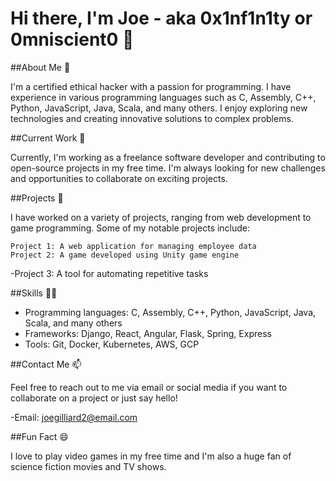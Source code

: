 # Hi there, I'm Joe - aka **0x1nf1n1ty** or **0mniscient0** 👋

##About Me 🤔

I'm a certified ethical hacker with a passion for programming. I have experience in various programming languages such as C, Assembly, C++, Python, JavaScript, Java, Scala, and many others. I enjoy exploring new technologies and creating innovative solutions to complex problems.

##Current Work 🔭

Currently, I'm working as a freelance software developer and contributing to open-source projects in my free time. I'm always looking for new challenges and opportunities to collaborate on exciting projects.

##Projects 🚀

I have worked on a variety of projects, ranging from web development to game programming. Some of my notable projects include:

    Project 1: A web application for managing employee data
    Project 2: A game developed using Unity game engine
-Project 3: A tool for automating repetitive tasks

##Skills 👨‍💻

- Programming languages: C, Assembly, C++, Python, JavaScript, Java, Scala, and many others
- Frameworks: Django, React, Angular, Flask, Spring, Express
- Tools: Git, Docker, Kubernetes, AWS, GCP

##Contact Me 📫

Feel free to reach out to me via email or social media if you want to collaborate on a project or just say hello!

-Email: joegilliard2@email.com

##Fun Fact 😄

I love to play video games in my free time and I'm also a huge fan of science fiction movies and TV shows.
